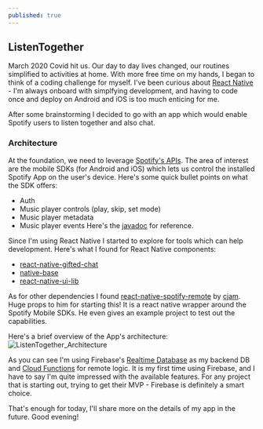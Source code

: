 ```yaml
---
published: true
---
```

## ListenTogether

March 2020 Covid hit us. Our day to day lives changed, our routines simplified to activities at home. With more free time on my hands, I began to think of a coding challenge for myself. I've been curious about [React Native](https://reactnative.dev/) - I'm always onboard with simplfying development, and having to code once and deploy on Android and iOS is too much enticing for me. 

After some brainstorming I decided to go with an app which would enable Spotify users to listen together and also chat. 

### Architecture
At the foundation, we need to leverage [Spotify's APIs](https://developer.spotify.com/documentation/web-api/). The area of interest are the mobile SDKs (for Android and iOS) which lets us control the installed Spotify App on the user's device. Here's some quick bullet points on what the SDK offers:
- Auth 
- Music player controls (play, skip, set mode)
- Music player metadata
- Music player events
Here's the [javadoc](https://spotify.github.io/android-sdk/app-remote-lib/docs/) for reference.

Since I'm using React Native I started to explore for tools which can help development. Here's what I found for React Native components:
- [react-native-gifted-chat](https://github.com/FaridSafi/react-native-gifted-chat)
- [native-base](https://nativebase.io/)
- [react-native-ui-lib](https://github.com/wix/react-native-ui-lib)

As for other dependencies I found [react-native-spotify-remote](https://github.com/cjam/react-native-spotify-remote/issues) by [cjam](https://github.com/cjam). Huge props to him for starting this! It is a react native wrapper around the Spotify Mobile SDKs. He even gives an example project to test out the capabilities. 

Here's a brief overview of the App's architecture:
![ListenTogether_Architecture]((https://raw.githubusercontent.com/MrBuggySan/mrbuggysan.github.io/master/_posts/ListenTogether_Architecture.png))

As you can see I'm using Firebase's [Realtime Database](https://firebase.google.com/docs/database/) as my backend DB and [Cloud Functions](https://firebase.google.com/docs/functions) for remote logic. It is my first time using Firebase, and I have to say I'm quite impressed with the available features. For any project that is starting out, trying to get their MVP - Firebase is definitely a smart choice.

That's enough for today, I'll share more on the details of my app in the future. Good evening!

